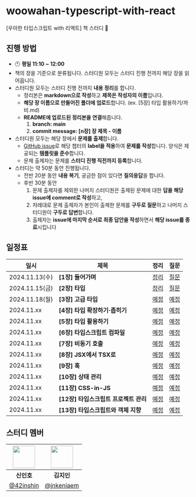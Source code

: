 # woowahan-typescript-with-react

[우아한 타입스크립트 with 리액트] 책 스터디 🚀

## 진행 방법

- 🕚 **평일 11:10 ~ 12:00**
- 책의 장을 기준으로 분류됩니다. 스터디원 모두는 스터디 진행 전까지 해당 장을 읽어옵니다.
- 스터디원 모두는 스터디 진행 전까지 **내용 정리**를 합니다.
  - 정리본은 **markdown으로 작성**하고 **제목은 작성자의 이름**입니다.
  - **해당 장 이름으로 만들어진 폴더에 업로드**합니다. (ex. [5장] 타입 활용하기/까비.md)
  - **README에 업로드된 정리본을 연결**해줍니다.
    1. **branch: main**
    2. **commit message: [n장] 장 제목 - 이름**
- 스터디원 모두는 해당 장에서 **문제를 출제**합니다.
  - [GitHub issue](https://github.com/Frontend-Gang-Study/woowahan-typescript-with-react/issues)로 해당 챕터의 **label을 적용**하여 **문제를 작성**합니다. 양식은 제공되는 **템플릿을 준수**합니다.
  - 문제 출제자는 문제를 **스터디 진행 직전까지 등록**합니다.
- 스터디는 약 50분 동안 진행됩니다.
  - 전반 20분 동안 **내용 복기**, 궁금한 점이 있다면 **질의응답**을 합니다.
  - 후반 30분 동안
    1. 문제 출제자를 제외한 나머지 스터디원은 출제된 문제에 대한 **답을 해당 issue에 comment로 작성**하고,
    2. 차례대로 문제 출제자가 본인이 출제한 문제를 **구두로 질문**하고 나머지 스터디원이 **구두로 답변**합니다.
    3. 출제자는 **issue에 마지막 순서로 최종 답안을 작성**하면서 **해당 issue를 종료**시킵니다

## 일정표
| 일시      | 제목                                | 정리                                  | 질문                                  |
|----------|-------------------------------------|---------------------------------------|---------------------------------------|
| 2024.11.13(수) | **[1장] 들어가며**                   | [정리](https://github.com/Frontend-Gang-Study/woowahan-typescript-with-react/tree/main/%5B01%EC%9E%A5%5D%20%EB%93%A4%EC%96%B4%EA%B0%80%EB%A9%B0)           | [질문](https://github.com/Frontend-Gang-Study/woowahan-typescript-with-react/issues?q=label%3A%22%5B1%EC%9E%A5%5D+%EB%93%A4%EC%96%B4%EA%B0%80%EB%A9%B0%22+)           |
| 2024.11.15(금) | **[2장] 타입**                       | [정리](https://github.com/Frontend-Gang-Study/woowahan-typescript-with-react/tree/main/%5B02%EC%9E%A5%5D%20%ED%83%80%EC%9E%85)           | [질문](https://github.com/Frontend-Gang-Study/woowahan-typescript-with-react/issues?q=label:%22%5B2%EC%9E%A5%5D+%ED%83%80%EC%9E%85%22)           |
| 2024.11.18(월) | **[3장] 고급 타입**                  | [예정](https://github.com/Frontend-Gang-Study/woowahan-typescript-with-react/tree/main/%5B03%EC%9E%A5%5D%20%EA%B3%A0%EA%B8%89%20%ED%83%80%EC%9E%85)           | [예정](https://github.com/Frontend-Gang-Study/woowahan-typescript-with-react/issues?q=label:%22%5B3%EC%9E%A5%5D+%EA%B3%A0%EA%B8%89+%ED%83%80%EC%9E%85%22+)           |
| 2024.11.xx | **[4장] 타입 확장하기·좁히기**       | [예정](https://github.com/Frontend-Gang-Study/woowahan-typescript-with-react/tree/main/%5B04%EC%9E%A5%5D%20%ED%83%80%EC%9E%85%20%ED%99%95%EC%9E%A5%ED%95%98%EA%B8%B0%C2%B7%EC%A2%81%ED%9E%88%EA%B8%B0)           | [예정](https://github.com/Frontend-Gang-Study/woowahan-typescript-with-react/issues?q=label:%22%5B4%EC%9E%A5%5D+%ED%83%80%EC%9E%85+%ED%99%95%EC%9E%A5%ED%95%98%EA%B8%B0%C2%B7%EC%A2%81%ED%9E%88%EA%B8%B0%22+)           |
| 2024.11.xx | **[5장] 타입 활용하기**              | [예정](https://github.com/Frontend-Gang-Study/woowahan-typescript-with-react/tree/main/%5B05%EC%9E%A5%5D%20%ED%83%80%EC%9E%85%20%ED%99%9C%EC%9A%A9%ED%95%98%EA%B8%B0)           | [예정](https://github.com/Frontend-Gang-Study/woowahan-typescript-with-react/issues?q=label:%22%5B5%EC%9E%A5%5D+%ED%83%80%EC%9E%85+%ED%99%9C%EC%9A%A9%ED%95%98%EA%B8%B0%22+)           |
| 2024.11.xx | **[6장] 타입스크립트 컴파일**        | [예정](https://github.com/Frontend-Gang-Study/woowahan-typescript-with-react/tree/main/%5B06%EC%9E%A5%5D%20%ED%83%80%EC%9E%85%EC%8A%A4%ED%81%AC%EB%A6%BD%ED%8A%B8%20%EC%BB%B4%ED%8C%8C%EC%9D%BC)           | [예정](https://github.com/Frontend-Gang-Study/woowahan-typescript-with-react/issues?q=label:%22%5B6%EC%9E%A5%5D+%ED%83%80%EC%9E%85%EC%8A%A4%ED%81%AC%EB%A6%BD%ED%8A%B8+%EC%BB%B4%ED%8C%8C%EC%9D%BC%22+)           |
| 2024.11.xx | **[7장] 비동기 호출**                | [예정](https://github.com/Frontend-Gang-Study/woowahan-typescript-with-react/tree/main/%5B07%EC%9E%A5%5D%20%EB%B9%84%EB%8F%99%EA%B8%B0%20%ED%98%B8%EC%B6%9C)           | [예정](https://github.com/Frontend-Gang-Study/woowahan-typescript-with-react/issues?q=label:%22%5B7%EC%9E%A5%5D+%EB%B9%84%EB%8F%99%EA%B8%B0+%ED%98%B8%EC%B6%9C%22+)           |
| 2024.11.xx | **[8장] JSX에서 TSX로**              | [예정](https://github.com/Frontend-Gang-Study/woowahan-typescript-with-react/tree/main/%5B08%EC%9E%A5%5D%20JSX%EC%97%90%EC%84%9C%20TSX%EB%A1%9C)           | [예정](https://github.com/Frontend-Gang-Study/woowahan-typescript-with-react/issues?q=label:%22%5B8%EC%9E%A5%5D+JSX%EC%97%90%EC%84%9C+TSX%EB%A1%9C%22+)           |
| 2024.11.xx | **[9장] 훅**                         | [예정](https://github.com/Frontend-Gang-Study/woowahan-typescript-with-react/tree/main/%5B09%EC%9E%A5%5D%20%ED%9B%85)           | [예정](https://github.com/Frontend-Gang-Study/woowahan-typescript-with-react/issues?q=label:%22%5B9%EC%9E%A5%5D+%ED%9B%85%22+)           |
| 2024.11.xx | **[10장] 상태 관리**                 | [예정](https://github.com/Frontend-Gang-Study/woowahan-typescript-with-react/tree/main/%5B10%EC%9E%A5%5D%20%EC%83%81%ED%83%9C%20%EA%B4%80%EB%A6%AC)           | [예정](https://github.com/Frontend-Gang-Study/woowahan-typescript-with-react/issues?q=label:%22%5B10%EC%9E%A5%5D+%EC%83%81%ED%83%9C+%EA%B4%80%EB%A6%AC%22+)           |
| 2024.11.xx | **[11장] CSS-in-JS**                 | [예정](https://github.com/Frontend-Gang-Study/woowahan-typescript-with-react/tree/main/%5B11%EC%9E%A5%5D%20CSS-in-JS)           | [예정](https://github.com/Frontend-Gang-Study/woowahan-typescript-with-react/issues?q=label:%22%5B11%EC%9E%A5%5D+CSS-in-JS%22+)           |
| 2024.11.xx | **[12장] 타입스크립트 프로젝트 관리**| [예정](https://github.com/Frontend-Gang-Study/woowahan-typescript-with-react/tree/main/%5B12%EC%9E%A5%5D%20%ED%83%80%EC%9E%85%EC%8A%A4%ED%81%AC%EB%A6%BD%ED%8A%B8%20%ED%94%84%EB%A1%9C%EC%A0%9D%ED%8A%B8%20%EA%B4%80%EB%A6%AC)           | [예정](https://github.com/Frontend-Gang-Study/woowahan-typescript-with-react/issues?q=label:%22%5B12%EC%9E%A5%5D+%ED%83%80%EC%9E%85%EC%8A%A4%ED%81%AC%EB%A6%BD%ED%8A%B8+%ED%94%84%EB%A1%9C%EC%A0%9D%ED%8A%B8+%EA%B4%80%EB%A6%AC%22+)           |
| 2024.11.xx | **[13장] 타입스크립트와 객체 지향**  | [예정](https://github.com/Frontend-Gang-Study/woowahan-typescript-with-react/tree/main/%5B13%EC%9E%A5%5D%20%ED%83%80%EC%9E%85%EC%8A%A4%ED%81%AC%EB%A6%BD%ED%8A%B8%EC%99%80%20%EA%B0%9D%EC%B2%B4%20%EC%A7%80%ED%96%A5)           | [예정](https://github.com/Frontend-Gang-Study/woowahan-typescript-with-react/issues?q=label:%22%5B13%EC%9E%A5%5D+%ED%83%80%EC%9E%85%EC%8A%A4%ED%81%AC%EB%A6%BD%ED%8A%B8%EC%99%80+%EA%B0%9D%EC%B2%B4+%EC%A7%80%ED%96%A5%22+)


## 스터디 멤버

| <img width="60px" src="https://avatars.githubusercontent.com/u/72684256?v=4"> | <img width="60px" src="https://avatars.githubusercontent.com/u/80810728?v=4"> |
|:---:|:---:|
| **신인호** | **김지인** |
| [@42inshin](https://github.com/42inshin) | [@jnkeniaem](https://github.com/jnkeniaem)
